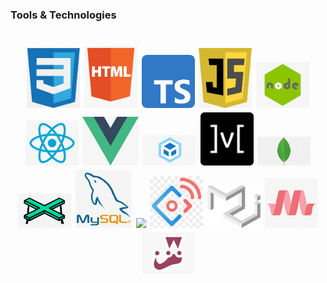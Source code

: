 <h3>Tools & Technologies</h3>
<h1 align="center">
 <img src="./assets/css-trans-icon.png" width="85"/>
 <img src="./assets/html-trans-icon.png" width="85"/>
 <img src="./assets/ts-trans-icon.png" width="85"/>
 <img src="./assets/js-trans-icon.png" width="85"/>
 <img src="./assets/node-trans-icon.png" width="85"/>
 <img src="./assets/react-trans-icon.png" width="85"/>
 <img src="./assets/vue-trans-icon.png" width="90"/>
 <img src="./assets/webpack-trans-icon.png" width="85"/>
 <img src="./assets/mobx-trans-icon.png" width="85"/>
 <img src="./assets/mongo-trans-icon.png" width="85"/>
 <img src="./assets/pupeteer-trans-icon.png" width="85"/>
 <img src="./assets/mysql-trans-icon.png" width="90"/>
 <img src="./assets/python-trans-icon.png" width="85"/>
 <img src="./assets/antdesign-trans-icon.png" width="85"/>
 <img src="./assets/materialui-trans-icon.png" width="85"/>
 <img src="./assets/materialize-trans-icon.png" width="85"/>
 <img src="./assets/jest-trans-icon.png" width="85"/>
</h1>
